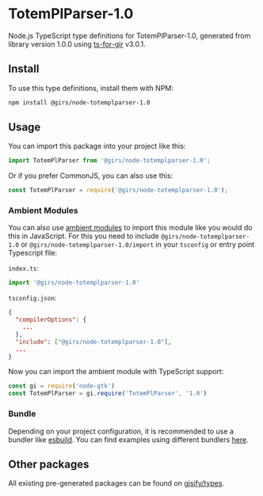 
# TotemPlParser-1.0

Node.js TypeScript type definitions for TotemPlParser-1.0, generated from library version 1.0.0 using [ts-for-gir](https://github.com/gjsify/ts-for-gir) v3.0.1.


## Install

To use this type definitions, install them with NPM:
```bash
npm install @girs/node-totemplparser-1.0
```

## Usage

You can import this package into your project like this:
```ts
import TotemPlParser from '@girs/node-totemplparser-1.0';
```

Or if you prefer CommonJS, you can also use this:
```ts
const TotemPlParser = require('@girs/node-totemplparser-1.0');
```

### Ambient Modules

You can also use [ambient modules](https://github.com/gjsify/ts-for-gir/tree/main/packages/cli#ambient-modules) to import this module like you would do this in JavaScript.
For this you need to include `@girs/node-totemplparser-1.0` or `@girs/node-totemplparser-1.0/import` in your `tsconfig` or entry point Typescript file:

`index.ts`:
```ts
import '@girs/node-totemplparser-1.0'
```

`tsconfig.json`:
```json
{
  "compilerOptions": {
    ...
  },
  "include": ["@girs/node-totemplparser-1.0"],
  ...
}
```

Now you can import the ambient module with TypeScript support: 

```ts
const gi = require('node-gtk')
const TotemPlParser = gi.require('TotemPlParser', '1.0')
```


### Bundle

Depending on your project configuration, it is recommended to use a bundler like [esbuild](https://esbuild.github.io/). You can find examples using different bundlers [here](https://github.com/gjsify/ts-for-gir/tree/main/examples).

## Other packages

All existing pre-generated packages can be found on [gjsify/types](https://github.com/gjsify/types).

